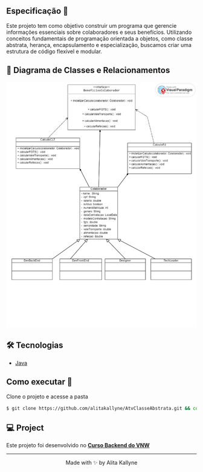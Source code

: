 ## Especificação 📝
 Este projeto tem como objetivo construir um programa que gerencie informações essenciais sobre colaboradores e seus benefícios. Utilizando conceitos fundamentais de programação orientada a objetos, como classe abstrata, herança, encapsulamento e especialização, buscamos criar uma estrutura de código flexível e modular.

## 📝 Diagrama de Classes e Relacionamentos

<img src="Classes.vpd.png" alt="Exemplo imagem">

## 🛠  Tecnologias
- [Java](https://docs.oracle.com/en/java/javase/17/docs/api/index.html)

##  Como executar 🚀 
Clone o projeto e acesse a pasta

```bash
$ git clone https://github.com/alitakallyne/AtvClasseAbstrata.git && cd AtvClasseAbstrata
```
## 💻 Project

Este projeto foi desenvolvido no  **[Curso Backend do VNW](https://vainaweb.com.br/)**


---

<p align="center">Made with ✨  by Alita Kallyne</p>
